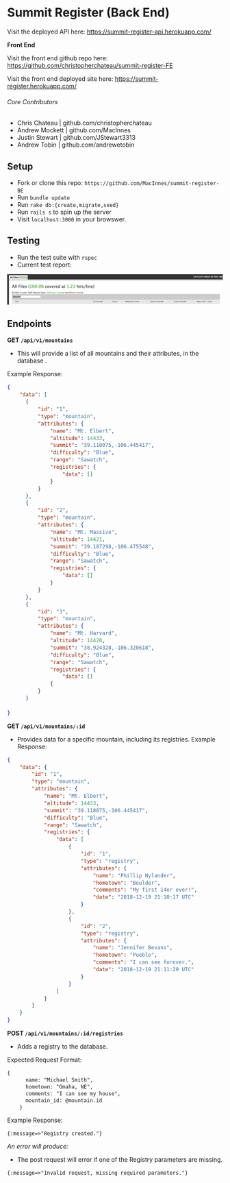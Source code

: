 # Summit Register (Back End)

Visit the deployed API here: https://summit-register-api.herokuapp.com/



**Front End**

  Visit the front end github repo here: https://github.com/christopherchateau/summit-register-FE

  Visit the front end deployed site here: https://summit-register.herokuapp.com/

###### Core Contributors
  - Chris Chateau | github.com/christopherchateau
  - Andrew Mockett | github.com/MacInnes
  - Justin Stewart | github.com/JStewart3313
  - Andrew Tobin | github.com/andrewetobin

## Setup

- Fork or clone this repo: `https://github.com/MacInnes/summit-register-BE`
- Run `bundle update`
- Run `rake db:{create,migrate,seed}`
- Run `rails s` to spin up the server
- Visit `localhost:3000` in your browswer.

## Testing
- Run the test suite with `rspec`
- Current test report:
<img src='./test_coverage.png'>

## Endpoints

**GET `/api/v1/mountains`**
 - This will provide a list of all mountains and their attributes, in the database .

Example Response:
```json
{
    "data": [
      {
          "id": "1",
          "type": "mountain",
          "attributes": {
              "name": "Mt. Elbert",
              "altitude": 14433,
              "summit": "39.118075,-106.445417",
              "difficulty": "Blue",
              "range": "Sawatch",
              "registries": {
                  "data": []
              }
          }
      },
      {
          "id": "2",
          "type": "mountain",
          "attributes": {
              "name": "Mt. Massive",
              "altitude": 14421,
              "summit": "39.187298,-106.475548",
              "difficulty": "Blue",
              "range": "Sawatch",
              "registries": {
                  "data": []
              }
          }
      },
      {
          "id": "3",
          "type": "mountain",
          "attributes": {
              "name": "Mt. Harvard",
              "altitude": 14420,
              "summit": "38.924328,-106.320618",
              "difficulty": "Blue",
              "range": "Sawatch",
              "registries": {
                  "data": []
              {
          }
      }

}

```

**GET `/api/v1/mountains/:id`**
- Provides data for a specific mountain, including its registries.
Example Response:
```json
{
    "data": {
        "id": "1",
        "type": "mountain",
        "attributes": {
            "name": "Mt. Elbert",
            "altitude": 14433,
            "summit": "39.118075,-106.445417",
            "difficulty": "Blue",
            "range": "Sawatch",
            "registries": {
                "data": [
                    {
                        "id": "1",
                        "type": "registry",
                        "attributes": {
                            "name": "Phillip Nylander",
                            "hometown": "Boulder",
                            "comments": "My first 14er ever!",
                            "date": "2018-12-19 21:10:17 UTC"
                        }
                    },
                    {
                        "id": "2",
                        "type": "registry",
                        "attributes": {
                            "name": "Jennifer Bevans",
                            "hometown": "Pueblo",
                            "comments": "I can see forever.",
                            "date": "2018-12-19 21:11:29 UTC"
                        }
                    }                   
                ]
            }
        }
    }
}
```

**POST `/api/v1/mountains/:id/registries`**
- Adds a registry to the database.

Expected Request Format:
```
{
      name: "Michael Smith",
      hometown: "Omaha, NE",
      comments: "I can see my house",
      mountain_id: @mountain.id
    }
```

Example Response:
```
{:message=>"Registry created."}
```

*An error will produce:*
- The post request will error if one of the Registry parameters are missing.
```
{:message=>"Invalid request, missing required parameters."}
```
